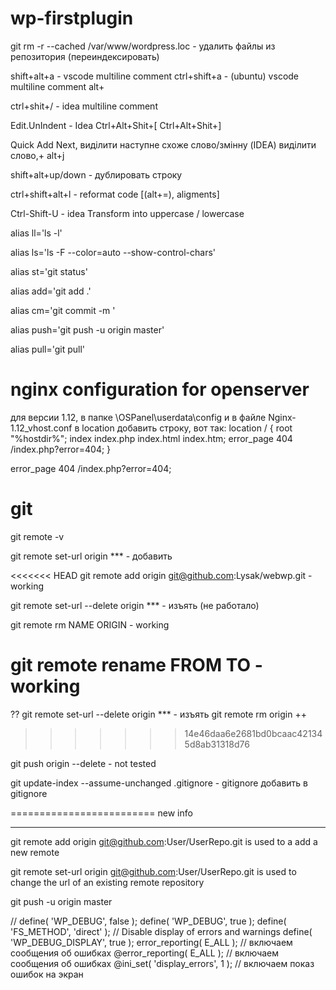 # wp-firstplugin

git rm -r --cached /var/www/wordpress.loc - удалить файлы из репозитория (переиндексировать)

shift+alt+a - vscode multiline comment
ctrl+shift+a - (ubuntu) vscode multiline comment
alt+

ctrl+shit+/ - idea multiline comment

Edit.UnIndent - Idea
Ctrl+Alt+Shit+[
Ctrl+Alt+Shit+]

Quick Add Next, виділити наступне схоже слово/змінну (IDEA) виділити слово,+ alt+j

shift+alt+up/down - дублировать строку 

ctrl+shift+alt+l - reformat code [(alt+=), aligments]

Ctrl-Shift-U - idea Transform into uppercase / lowercase


alias ll='ls -l'

alias ls='ls -F --color=auto --show-control-chars'


alias st='git status'

alias add='git add .'

alias cm='git commit -m '

alias push='git push -u origin master'

alias pull='git pull'


# nginx configuration for openserver

для версии 1.12, в папке \OSPanel\userdata\config и в файле Nginx-1.12_vhost.conf в location добавить строку, вот так:
location / {
root "%hostdir%";
index index.php index.html index.htm;
error_page 404 /index.php?error=404;
}

error_page 404 /index.php?error=404;

# git

git remote -v

git remote set-url origin *** - добавить

<<<<<<< HEAD
git remote add origin git@github.com:Lysak/webwp.git - working

git remote set-url --delete origin *** - изъять (не работало)

git remote rm NAME ORIGIN - working

git remote rename FROM TO - working
=======
?? git remote set-url --delete origin *** - изъять
git remote rm origin ++
>>>>>>> 14e46daa6e2681bd0bcaac421345d8ab31318d76

git push origin --delete <branchName> - not tested


git update-index --assume-unchanged .gitignore - gitignore добавить в gitignore


=========================
new info
************
git remote add origin git@github.com:User/UserRepo.git
is used to a add a new remote

git remote set-url origin git@github.com:User/UserRepo.git
is used to change the url of an existing remote repository

git push -u origin master



// define( 'WP_DEBUG', false );
define( 'WP_DEBUG', true );
define( 'FS_METHOD', 'direct' );
//  Disable display of errors and warnings
define( 'WP_DEBUG_DISPLAY', true );
error_reporting( E_ALL ); // включаем сообщения об ошибках
@error_reporting( E_ALL ); // включаем сообщения об ошибках
@ini_set( 'display_errors', 1 ); // включаем показ ошибок на экран

